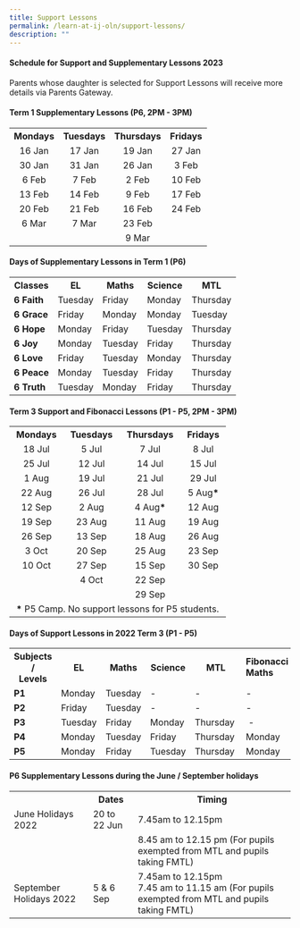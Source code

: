 ```yaml
---
title: Support Lessons
permalink: /learn-at-ij-oln/support-lessons/
description: ""
---
```

<h4><strong>Schedule for Support and Supplementary Lessons 2023</strong></h4>
<p>Parents whose daughter is selected for Support Lessons will receive more details via Parents Gateway.&nbsp;</p>
<h4><strong>Term 1 Supplementary Lessons (P6, 2PM - 3PM)</strong></h4>
<table class="iveo_table ives_tab_simple2 ive_eobj_center">
<tbody>
<tr>
<th style="text-align: center;">Mondays</th>
<th style="text-align: center;">Tuesdays</th>
<th style="text-align: center;">Thursdays</th>
<th style="text-align: center;">Fridays</th>
</tr>
<tr>
<td style="text-align: center;">16 Jan</td>
<td style="text-align: center;">17 Jan</td>
<td style="text-align: center;">19 Jan</td>
<td style="text-align: center;">27 Jan</td>
</tr>
<tr>
<td style="text-align: center;">30 Jan</td>
<td style="text-align: center;">31 Jan</td>
<td style="text-align: center;">26 Jan</td>
<td style="text-align: center;">3 Feb</td>
</tr>
<tr>
<td style="text-align: center;">6 Feb</td>
<td style="text-align: center;">7 Feb</td>
<td style="text-align: center;">2 Feb</td>
<td style="text-align: center;">10 Feb</td>
</tr>
<tr>
<td style="text-align: center;">13 Feb</td>
<td style="text-align: center;">14 Feb</td>
<td style="text-align: center;">9 Feb</td>
<td style="text-align: center;">17 Feb</td>
</tr>
<tr>
<td style="text-align: center;">20 Feb</td>
<td style="text-align: center;">21 Feb</td>
<td style="text-align: center;">16 Feb</td>
<td style="text-align: center;">24 Feb</td>
</tr>
<tr>
<td style="text-align: center;">6 Mar</td>
<td style="text-align: center;">7 Mar</td>
<td style="text-align: center;">23 Feb</td>
<td style="text-align: center;"> </td>
</tr>
<tr>
<td style="text-align: center;">&nbsp;</td>
<td style="text-align: center;"> </td>
<td style="text-align: center;">9 Mar</td>
<td style="text-align: center;"> </td>
</tr>
</tbody>
</table>
<h4><strong>Days of Supplementary Lessons in Term 1 (P6)</strong></h4>
<table>
<tbody>
<tr>
<th>Classes</th>
<th>EL</th>
<th>Maths</th>
<th>Science</th>
<th>MTL</th>
</tr>
<tr>
<td><strong>6 Faith</strong></td>
<td>Tuesday</td>
<td>Friday</td>
<td>Monday</td>
<td>Thursday</td>
</tr>
<tr>
<td><strong>6 Grace</strong></td>
<td>Friday</td>
<td>Monday</td>
<td>Monday</td>
<td>Tuesday</td>
</tr>
<tr>
<td><strong>6 Hope</strong></td>
<td>Monday</td>
<td>Friday</td>
<td>Tuesday</td>
<td>Thursday</td>
</tr>
<tr>
<td><strong>6 Joy</strong></td>
<td>Monday</td>
<td>Tuesday</td>
<td>Friday</td>
<td>Thursday</td>
</tr>
<tr>
<td><strong>6 Love</strong></td>
<td>Friday</td>
<td>Tuesday</td>
<td>Monday</td>
<td>Thursday</td>
</tr>
<tr>
<td><strong>6 Peace</strong></td>
<td>Monday</td>
<td>Tuesday</td>
<td>Friday</td>
<td>Thursday</td>
</tr>
<tr>
<td><strong>6 Truth</strong></td>
<td>Tuesday</td>
<td>Monday</td>
<td>Friday</td>
<td>Thursday</td>
</tr>
</tbody>
</table>
<h4><strong>Term 3 Support and Fibonacci Lessons (P1 - P5, 2PM - 3PM)</strong></h4>
<table>
<tbody>
<tr>
<th style="text-align: center;">Mondays</th>
<th style="text-align: center;">Tuesdays</th>
<th style="text-align: center;">Thursdays</th>
<th style="text-align: center;">Fridays</th>
</tr>
<tr>
<td style="text-align: center;">18 Jul</td>
<td style="text-align: center;">5 Jul</td>
<td style="text-align: center;">7 Jul</td>
<td style="text-align: center;">8 Jul</td>
</tr>
<tr>
<td style="text-align: center;">25 Jul</td>
<td style="text-align: center;">12 Jul</td>
<td style="text-align: center;">14 Jul</td>
<td style="text-align: center;">15 Jul</td>
</tr>
<tr>
<td style="text-align: center;">1 Aug</td>
<td style="text-align: center;">19 Jul</td>
<td style="text-align: center;">21 Jul</td>
<td style="text-align: center;">29 Jul</td>
</tr>
<tr>
<td style="text-align: center;">22 Aug</td>
<td style="text-align: center;">26 Jul</td>
<td style="text-align: center;">28 Jul</td>
<td style="text-align: center;">5 Aug<strong>*</strong></td>
</tr>
<tr>
<td style="text-align: center;">12 Sep</td>
<td style="text-align: center;">2 Aug</td>
<td style="text-align: center;">4 Aug<strong>*</strong></td>
<td style="text-align: center;">12 Aug</td>
</tr>
<tr>
<td style="text-align: center;">19 Sep</td>
<td style="text-align: center;">23 Aug</td>
<td style="text-align: center;">11 Aug</td>
<td style="text-align: center;">19 Aug</td>
</tr>
<tr>
<td style="text-align: center;">26 Sep</td>
<td style="text-align: center;">13 Sep</td>
<td style="text-align: center;">18 Aug</td>
<td style="text-align: center;">26 Aug</td>
</tr>
<tr>
<td style="text-align: center;">3 Oct</td>
<td style="text-align: center;">20 Sep</td>
<td style="text-align: center;">25 Aug</td>
<td style="text-align: center;">23 Sep</td>
</tr>
<tr>
<td style="text-align: center;">10 Oct</td>
<td style="text-align: center;">27 Sep</td>
<td style="text-align: center;">15 Sep</td>
<td style="text-align: center;">30 Sep</td>
</tr>
<tr>
<td style="text-align: center;">&nbsp;</td>
<td style="text-align: center;">4 Oct</td>
<td style="text-align: center;">22 Sep</td>
<td style="text-align: center;">&nbsp;</td>
</tr>
<tr>
<td style="text-align: center;">&nbsp;</td>
<td style="text-align: center;">&nbsp;</td>
<td style="text-align: center;">29 Sep</td>
<td style="text-align: center;">&nbsp;</td>
</tr>
<tr>
<td style="text-align: left;" colspan="4">&nbsp;<strong>*</strong>&nbsp;P5 Camp. No support lessons for P5 students.&nbsp;</td>
</tr>
</tbody>
</table>
<h4><strong>Days of Support Lessons in 2022 Term 3 (P1 - P5)</strong></h4>
<table>
<tbody>
<tr>
<th>Subjects /<br />Levels</th>
<th>EL</th>
<th>Maths</th>
<th>Science</th>
<th>MTL</th>
<td><strong>Fibonacci Maths</strong></td>
</tr>
<tr>
<td><strong>P1</strong></td>
<td>Monday</td>
<td>Tuesday</td>
<td>-</td>
<td>-&nbsp;</td>
<td>-</td>
</tr>
<tr>
<td><strong>P2</strong></td>
<td>Friday</td>
<td>Tuesday</td>
<td>-&nbsp;</td>
<td>-&nbsp;</td>
<td>-&nbsp;</td>
</tr>
<tr>
<td><strong>P3</strong></td>
<td>Tuesday</td>
<td>Friday&nbsp;</td>
<td>Monday</td>
<td>Thursday&nbsp;</td>
<td>&nbsp;-</td>
</tr>
<tr>
<td><strong>P4</strong></td>
<td>Monday</td>
<td>Tuesday</td>
<td>Friday</td>
<td>Thursday</td>
<td>Monday</td>
</tr>
<tr>
<td><strong>P5</strong></td>
<td>Monday</td>
<td>Friday</td>
<td>Tuesday</td>
<td>Thursday</td>
<td>Monday</td>
</tr>
</tbody>
</table>
<h4><strong>P6 Supplementary Lessons during the June / September holidays</strong></h4>
<table>
<tbody>
<tr>
<th>&nbsp;</th>
<th>Dates</th>
<th>Timing</th>
</tr>
<tr>
<td>June Holidays 2022</td>
<td>20 to 22 Jun</td>
<td>7.45am to 12.15pm</td>
</tr>
<tr>
<td>&nbsp;</td>
<td>&nbsp;</td>
<td>8.45 am to 12.15 pm (For pupils exempted from MTL and pupils taking FMTL)</td>
</tr>
<tr>
<td>September Holidays 2022</td>
<td>5 &amp; 6 Sep</td>
<td>7.45am to 12.15pm<br />7.45 am to 11.15 am (For pupils exempted from MTL and pupils taking FMTL)</td>
</tr>
</tbody>
</table>